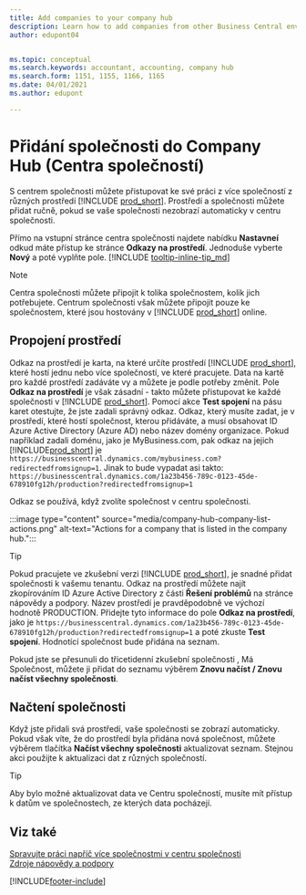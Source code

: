 ```yaml
---
title: Add companies to your company hub
description: Learn how to add companies from other Business Central environments to your company hub so you can manage work across environments.
author: edupont04


ms.topic: conceptual
ms.search.keywords: accountant, accounting, company hub
ms.search.form: 1151, 1155, 1166, 1165
ms.date: 04/01/2021
ms.author: edupont

---
```

# Přidání společnosti do Company Hub (Centra společností)

S centrem společnosti můžete přistupovat ke své práci z více společností z různých prostředí [!INCLUDE [prod_short](includes/prod_short.md)]. Prostředí a společnosti můžete přidat ručně, pokud se vaše společnosti nezobrazí automaticky v centru společnosti.

Přímo na vstupní stránce centra společnosti najdete nabídku **Nastavneí** odkud máte přístup ke stránce **Odkazy na prostředí**. Jednoduše vyberte **Nový** a poté vyplňte pole. [!INCLUDE [tooltip-inline-tip_md](includes/tooltip-inline-tip_md.md)]

> [!NOTE]
> Centra společnosti můžete připojit k tolika společnostem, kolik jich potřebujete. Centrum společnosti však můžete připojit pouze ke společnostem, které jsou hostovány v [!INCLUDE [prod_short](includes/prod_short.md)] online.

## Propojení prostředí

Odkaz na prostředí je karta, na které určíte prostředí [!INCLUDE [prod_short](includes/prod_short.md)], které hostí jednu nebo více společností, ve které pracujete. Data na kartě pro každé prostředí zadáváte vy a můžete je podle potřeby změnit. Pole **Odkaz na prostředí** je však zásadní - takto můžete přistupovat ke každé společnosti v [!INCLUDE [prod_short](includes/prod_short.md)]. Pomocí akce **Test spojení** na pásu karet otestujte, že jste zadali správný odkaz. Odkaz, který musíte zadat, je v prostředí, které hostí společnost, kterou přidáváte, a musí obsahovat ID Azure Active Directory (Azure AD) nebo název domény organizace. Pokud například zadali doménu, jako je MyBusiness.com, pak odkaz na jejich [!INCLUDE[prod_short](includes/prod_short.md)] je ```https://businesscentral.dynamics.com/mybusiness.com?redirectedfromsignup=1```. Jinak to bude vypadat asi takto: ```https://businesscentral.dynamics.com/1a23b456-789c-0123-45de-678910fg12h/production?redirectedfromsignup=1```

Odkaz se používá, když zvolíte společnost v centru společnosti.

:::image type="content" source="media/company-hub-company-list-actions.png" alt-text="Actions for a company that is listed in the company hub.":::

> [!TIP]
> Pokud pracujete ve zkušební verzi [!INCLUDE [prod_short](includes/prod_short.md)], je snadné přidat společnosti k vašemu tenantu. Odkaz na prostředí můžete najít zkopírováním ID Azure Active Directory z části **Řešení problémů** na stránce nápovědy a podpory. Název prostředí je pravděpodobně ve výchozí hodnotě PRODUCTION. Přidejte tyto informace do pole **Odkaz na prostředí**, jako je ```https://businesscentral.dynamics.com/1a23b456-789c-0123-45de-678910fg12h/production?redirectedfromsignup=1``` a poté zkuste **Test spojení**. Hodnotící společnost bude přidána na seznam.
>
> Pokud jste se přesunuli do třicetidenní zkušební společnosti , Má Společnost, můžete ji přidat do seznamu výběrem **Znovu načíst / Znovu načíst všechny společnosti**.

## Načtení společnosti

Když jste přidali svá prostředí, vaše společnosti se zobrazí automaticky. Pokud však víte, že do prostředí byla přidána nová společnost, můžete výběrem tlačítka **Načíst všechny společnosti** aktualizovat seznam. Stejnou akci použijte k aktualizaci dat z různých společností.

> [!TIP]
> Aby bylo možné aktualizovat data ve Centru společností, musíte mít přístup k datům ve společnostech, ze kterých data pocházejí.

## Viz také

[Spravujte práci napříč více společnostmi v centru společnosti](company-hub.md)  
[Zdroje nápovědy a podpory](product-help-and-support.md)


[!INCLUDE[footer-include](includes/footer-banner.md)]